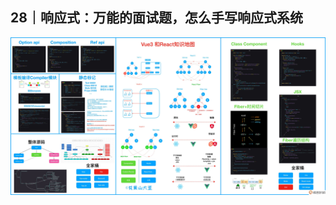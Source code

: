 <!--
 * @Author: zhangyu
 * @Email: zhangdulin@outlook.com
 * @Date: 2022-09-21 18:51:48
 * @LastEditors: zhangyu
 * @LastEditTime: 2023-02-18 16:12:58
 * @Description: 
-->

## 28｜响应式：万能的面试题，怎么手写响应式系统


![对比](../img/0acf4884eccd8266a016c555651a09be.jpg "对比")

<Gitalk />
